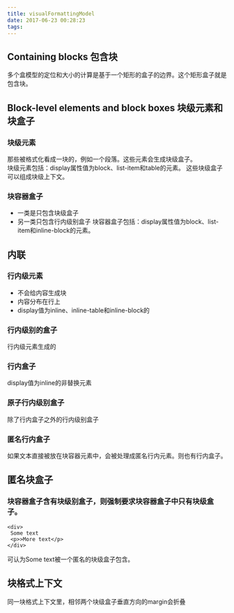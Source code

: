 ```yaml
---
title: visualFormattingModel
date: 2017-06-23 00:28:23
tags:
---
```


## Containing blocks 包含块
多个盒模型的定位和大小的计算是基于一个矩形的盒子的边界。这个矩形盒子就是包含块。

## Block-level elements and block boxes 块级元素和块盒子
### 块级元素
那些被格式化看成一块的，例如一个段落。这些元素会生成块级盒子。   
块级元素包括：display属性值为block、list-item和table的元素。
这些块级盒子可以组成块级上下文。

### 块容器盒子
+ 一类是只包含块级盒子
+ 另一类只包含行内级别盒子
块容器盒子包括：display属性值为block、list-item和inline-block的元素。


## 内联
### 行内级元素
+ 不会给内容生成块
+ 内容分布在行上
+ display值为inline、inline-table和inline-block的

### 行内级别的盒子
行内级元素生成的

### 行内盒子
display值为inline的非替换元素

### 原子行内级别盒子
除了行内盒子之外的行内级别盒子

### 匿名行内盒子
如果文本直接被放在块容器元素中，会被处理成匿名行内元素。则也有行内盒子。

## 匿名块盒子
### 块容器盒子含有块级别盒子，则强制要求块容器盒子中只有块级盒子。
```
<div>
 Some text
 <p>>More text</p>
</div>
```
可认为Some text被一个匿名的块级盒子包含。

## 块格式上下文
同一块格式上下文里，相邻两个块级盒子垂直方向的margin会折叠








